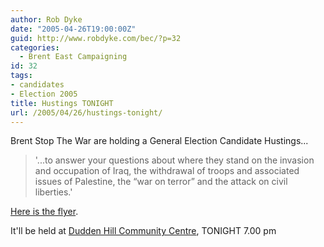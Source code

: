 ```yaml
---
author: Rob Dyke
date: "2005-04-26T19:00:00Z"
guid: http://www.robdyke.com/bec/?p=32
categories:
  - Brent East Campaigning
id: 32
tags:
- candidates
- Election 2005
title: Hustings TONIGHT
url: /2005/04/26/hustings-tonight/
---
```

Brent Stop The War are holding a General Election Candidate Hustings...

> '...to answer your questions about where they stand on the invasion and occupation of Iraq, the withdrawal of troops and associated issues of Palestine, the “war on terror” and the attack on civil liberties.'

[Here is the flyer](http://www.comwifinet.com/becamapign/BrentStW_hustings.pdf).

It'll be held at [Dudden Hill Community Centre](http://www.streetmap.co.uk/streetmap.dll?G2M?X=522105&#038;Y=184975&#038;A=Y&#038;Z=1), TONIGHT 7.00 pm